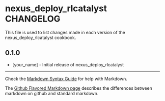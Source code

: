 nexus_deploy_rlcatalyst CHANGELOG
=================================

This file is used to list changes made in each version of the nexus_deploy_rlcatalyst cookbook.

0.1.0
-----
- [your_name] - Initial release of nexus_deploy_rlcatalyst

- - -
Check the [Markdown Syntax Guide](http://daringfireball.net/projects/markdown/syntax) for help with Markdown.

The [Github Flavored Markdown page](http://github.github.com/github-flavored-markdown/) describes the differences between markdown on github and standard markdown.
